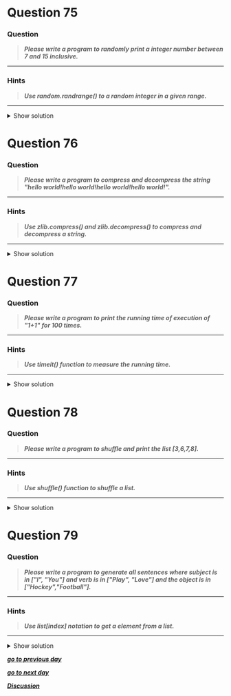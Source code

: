 # Question 75

### **Question**

>***Please write a program to randomly print a integer number between 7 and 15 inclusive.***

----------------------
### Hints 
> ***Use random.randrange() to a random integer in a given range.***

----------------------

<details>
<summary>Show solution</summary>

**Solution:**
```python
import random
print random.randrange(7,16)
```
----------------

</details>

# Question 76

### **Question**

>***Please write a program to compress and decompress the string "hello world!hello world!hello world!hello world!".***

----------------------
### Hints 
> ***Use zlib.compress() and zlib.decompress() to compress and decompress a string.***

----------------------

<details>
<summary>Show solution</summary>

**Solution:**
```python
import zlib
s = 'hello world!hello world!hello world!hello world!'
t = zlib.compress(s)
print t
print zlib.decompress(t)
```
----------------

</details>

# Question 77

### **Question**

>***Please write a program to print the running time of execution of "1+1" for 100 times.***

----------------------
### Hints 
>***Use timeit() function to measure the running time.***

----------------------


<details>
<summary>Show solution</summary>

**Main author's Solution: Python 2**
```python

from timeit import Timer
t = Timer("for i in range(100):1+1")
print t.timeit()
```
----------------
**My Solution: Python 3**
```python
import datetime

before = datetime.datetime.now()
for i in range(100):
    x = 1 + 1
after = datetime.datetime.now()
execution_time = after - before
print(execution_time.microseconds)
```
**OR**
```python
import time

before = time.time()
for i in range(100):
    x = 1 + 1
after = time.time()
execution_time = after - before
print(execution_time)
```
---------------------

</details>

# Question 78

### **Question**

>***Please write a program to shuffle and print the list [3,6,7,8].***

----------------------
### Hints 
> ***Use shuffle() function to shuffle a list.***

----------------------


<details>
<summary>Show solution</summary>

**Main author's Solution: Python 2**
```python

from random import shuffle
li = [3,6,7,8]
shuffle(li)
print li

```
----------------
**My Solution: Python 3**
```python
import random

lst = [3,6,7,8]
random.shuffle(lst)
print(lst)
```
**OR**
```python
import random

# shuffle with a chosen seed
lst = [3,6,7,8]
seed = 7
random.Random(seed).shuffle(lst)
print(lst)
```
---------------------

</details>

# Question 79

### **Question**

>***Please write a program to generate all sentences where subject is in ["I", "You"] and verb is in ["Play", "Love"] and the object is in ["Hockey","Football"].***


----------------------
### Hints 
> ***Use list[index] notation to get a element from a list.***

----------------------


<details>
<summary>Show solution</summary>

**Main author's Solution: Python 2**
```python

subjects=["I", "You"]
verbs=["Play", "Love"]
objects=["Hockey","Football"]
for i in range(len(subjects)):
    for j in range(len(verbs)):
        for k in range(len(objects)):
            sentence = "%s %s %s." % (subjects[i], verbs[j], objects[k])
            print sentence
```
----------------
**My Solution: Python 3**
```python
subjects=["I", "You"]
verbs=["Play", "Love"]
objects=["Hockey","Football"]

for sub in subjects:
    for verb in verbs:
        for obj in objects:
            print("{} {} {}".format(sub,verb,obj))
```
---------------------

</details>


[***go to previous day***](https://github.com/mosaick/100-plus-Python-programming-exercises-extended/blob/master/Status/Day_18.md "Day 18")

[***go to next day***](https://github.com/mosaick/100-plus-Python-programming-exercises-extended/blob/master/Status/Day_20.md "Day 20")

[***Discussion***](https://github.com/mosaick/100-plus-Python-programming-exercises-extended/issues/3)
